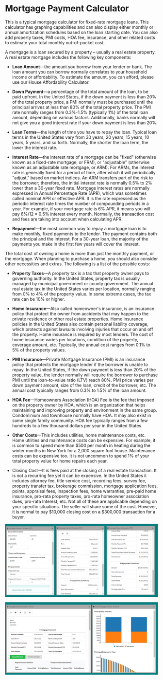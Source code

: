 # Mortgage Payment Calculator

This is a typical mortgage calculator for fixed-rate mortgage loans. This calculator has graphing capabilities and can also display either monthly or annual amortization schedules based on the loan starting date. You can also add property taxes, PMI costs, HOA fee, insurance, and other related costs to estimate your total monthly out-of-pocket cost.

A mortgage is a loan secured by a property – usually a real estate property. A real estate mortgage includes the following key components:

* **Loan Amount**—the amount you borrow from your lender or bank. The loan amount you can borrow normally correlates to your household income or affordability. To estimate the amount, you can afford, please use our House Affordability Calculator.

* **Down Payment**—a percentage of the total amount of the loan, to be paid upfront. In the United States, if the down payment is less than 20% of the total property price, a PMI normally must be purchased until the principal arrives at less than 80% of the total property price. The PMI rate normally ranges from 0.3%-1.5% \(typically 1%\) of the total loan amount, depending on various factors. Additionally, banks normally will not give you a good interest rate if your down payment is less than 20%.

* **Loan Terms**—the length of time you have to repay the loan. Typical loan terms in the United States vary from 30 years, 20 years, 15 years, 10 years, 5 years, and so forth. Normally, the shorter the loan term, the lower the interest rate.
* **Interest Rate**—the interest rate of a mortgage can be "fixed" \(otherwise known as a fixed-rate mortgage, or FRM\), or "adjustable" \(otherwise known as an adjustable rate mortgage, or ARM\). For ARMs, the interest rate is generally fixed for a period of time, after which it will periodically "adjust," based on market indices. An ARM transfers part of the risk to the borrower; therefore, the initial interest rate is normally 0.5% to 2% lower than a 30-year fixed rate. Mortgage interest rates are normally expressed in Annual Percentage Rate \(APR\), which was sometimes called nominal APR or effective APR. It is the rate expressed as the periodic interest rate times the number of compounding periods in a year. For example, if your mortgage rate is 6% APR, it means you will pay 6%/12 = 0.5% interest every month. Normally, the transaction cost and fees are taking into account when calculating APR.

* **Repaymen**t—the most common way to repay a mortgage loan is to make monthly, fixed payments to the lender. The payment contains both the principal and the interest. For a 30-year loan, the majority of the payments you make in the first few years will cover the interest.

The total cost of owning a home is more than just the monthly payment, or the mortgage. When planning to purchase a home, you should also consider other necessities and extras. The following is a list of the possible costs:

* **Property Taxes**—A property tax is a tax that property owner pays to governing authority. In the United States, property tax is usually managed by municipal government or county government. The annual real estate tax in the United States varies per location, normally ranging from 0% to 4% of the property value. In some extreme cases, the tax rate can be 10% or higher.

* **Home Insurance**—Also called homeowner's insurance, is an insurance policy that protect the owner from accidents that may happen to the private residence or other real estate properties. Home insurance policies in the United States also contain personal liability coverage, which protects against lawsuits involving injuries that occur on and off the property. Home insurance is required by most lenders. The cost of home insurance varies per locations, condition of the property, coverage amount, etc. Typically, the annual cost ranges from 0.1% to 5% of the property values.

* **PMI Insurance**—Private Mortgage Insurance \(PMI\) is an insurance policy that protects the mortgage lender if the borrower is unable to repay. In the United States, if the down payment is less than 20% of the property value, the lender normally will require the borrower to purchase PMI until the loan-to-value ratio \(LTV\) reach 80%. PMI price varies per down payment amount, size of the loan, credit of the borrower, etc. The annual cost typically ranges from 0.3% to 1.5% of the loan amount.

* **HOA Fee**—Homeowners Association \(HOA\) Fee is the fee that imposed on the property owner by HOA, which is an organization that helps maintaining and improving property and environment in the same group. Condominium and townhouse normally have HOA. It may also exist in some single family community. HOA fee typically ranges from a few hundreds to a few thousand dollars per year in the United States.

* **Other Costs**—This includes utilities, home maintenance costs, etc. Home utilities and maintenance costs can be expensive. For example, it is common to spend more than $500 per month in heating during the winter months in New York for a 2,000 square foot house. Maintenance costs can be expensive too. It is not uncommon to spend 1% of your total property value for home repairs each year.

* Closing Cost—It is fees paid at the closing of a real estate transaction. It is not a recurring fee yet it can be expensive. In the United States it includes attorney fee, title service cost, recording fees, survey fee, property transfer tax, brokerage commission, mortgage application fees, points, appraisal fees, Inspection fees, home warranties, pre-paid home insurance, pro-rata property taxes, pro-rata homeowner association dues, pro-rata Interest, etc. Not all of these are applicable depending on your specific situations. The seller will share some of the cost. However, it is normal to pay $10,000 closing cost on a $300,000 transaction for a buyer.

![](/assets/mortgage-payment-calculator.png)

![](/assets/mortgage-payment-schedule.png)

